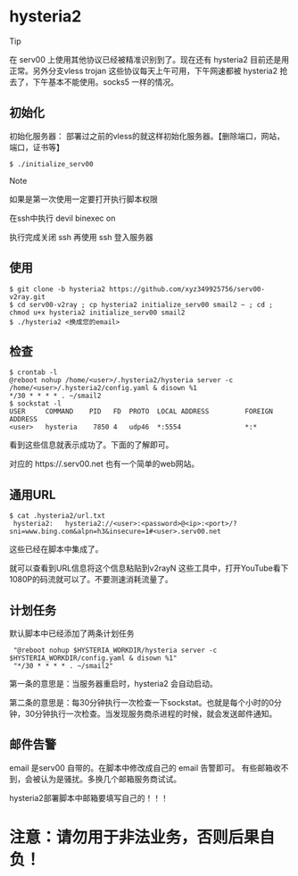 

# hysteria2
> [!tip]
>
> 在 serv00 上使用其他协议已经被精准识别到了。现在还有 hysteria2 目前还是用正常。另外分支vless trojan 这些协议每天上午可用，下午网速都被 hysteria2 抢去了，下午基本不能使用。socks5 一样的情况。

## 初始化
初始化服务器： 部署过之前的vless的就这样初始化服务器。【删除端口，网站，端口，证书等】 
```shell
$ ./initialize_serv00
```
> [!note]
>
> 如果是第一次使用一定要打开执行脚本权限 
>
> 在ssh中执行 devil binexec on 
>
> 执行完成关闭 ssh 再使用 ssh 登入服务器


## 使用
```shell
$ git clone -b hysteria2 https://github.com/xyz349925756/serv00-v2ray.git
$ cd serv00-v2ray ; cp hysteria2 initialize_serv00 smail2 ~ ; cd ; chmod u+x hysteria2 initialize_serv00 smail2
$ ./hysteria2 <换成您的email>
```

## 检查
```shell
$ crontab -l
@reboot nohup /home/<user>/.hysteria2/hysteria server -c /home/<user>/.hysteria2/config.yaml & disown %1
*/30 * * * * . ~/smail2
$ sockstat -l
USER     COMMAND    PID   FD  PROTO  LOCAL ADDRESS         FOREIGN ADDRESS      
<user>   hysteria    7850 4   udp46  *:5554                *:*
```

看到这些信息就表示成功了。下面的了解即可。

对应的 https://<user>.serv00.net 也有一个简单的web网站。

## 通用URL

```shell
$ cat .hysteria2/url.txt 
 hysteria2:   hysteria2://<user>:<password>@<ip>:<port>/?sni=www.bing.com&alpn=h3&insecure=1#<user>.serv00.net
```
这些已经在脚本中集成了。

就可以查看到URL信息将这个信息粘贴到v2rayN 这些工具中，打开YouTube看下1080P的码流就可以了。不要测速消耗流量了。

## 计划任务
默认脚本中已经添加了两条计划任务
```shell
 "@reboot nohup $HYSTERIA_WORKDIR/hysteria server -c $HYSTERIA_WORKDIR/config.yaml & disown %1" 
 "*/30 * * * * . ~/smail2" 
```
第一条的意思是：当服务器重启时，hysteria2 会自动启动。

第二条的意思是：每30分钟执行一次检查一下sockstat。也就是每个小时的0分钟，30分钟执行一次检查。当发现服务商杀进程的时候，就会发送邮件通知。

## 邮件告警
email 是serv00 自带的。在脚本中修改成自己的 email 告警即可。
有些邮箱收不到，会被认为是骚扰。多换几个邮箱服务商试试。

hysteria2部署脚本中邮箱要填写自己的！！！

# 注意：请勿用于非法业务，否则后果自负！



